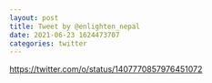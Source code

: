 ```yaml
--- 
layout: post 
title: Tweet by @enlighten_nepal 
date: 2021-06-23 1624473707 
categories: twitter 
--- 
```

https://twitter.com/o/status/1407770857976451072